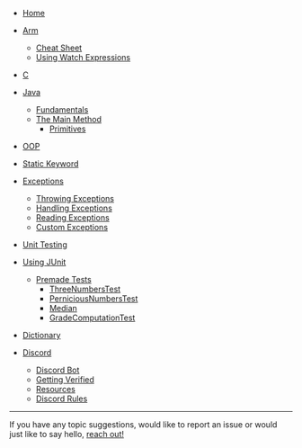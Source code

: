 <!-- docs/_sidebar.md -->

* [Home](/)
* [Arm](/arm/arm-assembly.md)
  * [Cheat Sheet](/arm/resources/cheat-sheet.md)
  * [Using Watch Expressions](/arm/resources/using-watch-expressions)
* [C](/C/c.md)
* [Java](java/java.md)
	* [Fundamentals](/java/fundamentals/fundamentals.md)
	* [The Main Method](/java/fundamentals/the-main-method.md)
	    * [Primitives](/java/fundamentals/primitives.md)
  
* [OOP](/java/oop/oop.md)
* [Static Keyword](/java/oop/static.md)
  
* [Exceptions](/java/exceptions/exceptions.md)

  * [Throwing Exceptions](/java/exceptions/throwing-exceptions.md)
  * [Handling Exceptions](/java/exceptions/handling-exceptions.md)
  * [Reading Exceptions](/java/exceptions/reading-exceptions.md)
  * [Custom Exceptions](/java/exceptions/custom-exceptions.md)

* [Unit Testing](/java/unit-tests/unit-testing)
* [Using JUnit](/java/unit-tests/using-junit.md)
  * [Premade Tests](/java/unit-tests/assignments/premade.md)
      * [ThreeNumbersTest](/java/unit-tests/assignments/ThreeNumbersTest.md)
      * [PerniciousNumbersTest](/java/unit-tests/assignments/PerniciousNumbersTest.md)
      * [Median](/java/unit-tests/assignments/MedianTest.md)
      * [GradeComputationTest](/java/unit-tests/assignments/GradeComputationTest.md)
  
* [Dictionary](/dictionary.md)
* [Discord](/discord/discord.md)
    * [Discord Bot](/discord/bot.md)
	* [Getting Verified](/discord/getting-verified.md)
    * [Resources](/discord/resources.md)
    * [Discord Rules](/discord/rules.md)

<hr>

If you have any topic suggestions, would like to report an issue or would just like to say hello, [reach out!](mailto:webmaster@csfriendlycorner.com)





